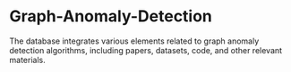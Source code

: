 # Graph-Anomaly-Detection
The database integrates various elements related to graph anomaly detection algorithms, including papers, datasets, code, and other relevant materials.
